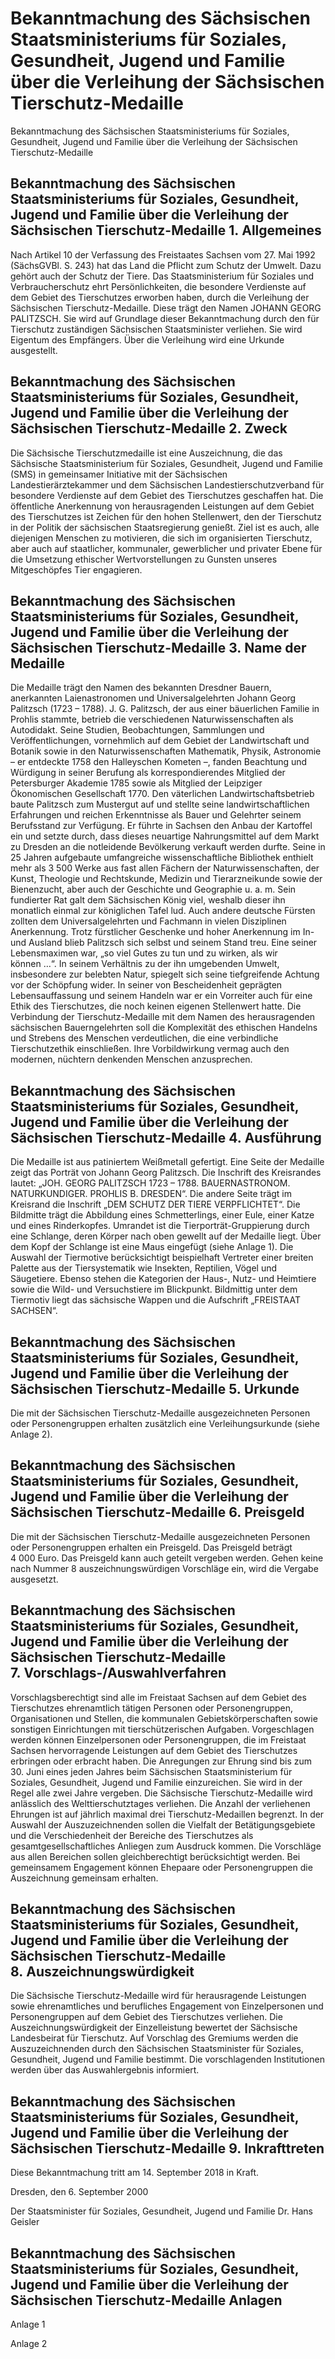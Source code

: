 # Bekanntmachung des Sächsischen Staatsministeriums für Soziales, Gesundheit, Jugend und Familie über die Verleihung der Sächsischen Tierschutz-Medaille

Bekanntmachung des Sächsischen Staatsministeriums für Soziales, Gesundheit, Jugend und Familie über die Verleihung der Sächsischen Tierschutz-Medaille

## Bekanntmachung des Sächsischen Staatsministeriums für Soziales, Gesundheit, Jugend und Familie über die Verleihung der Sächsischen Tierschutz-Medaille 1. Allgemeines

Nach Artikel 10 der Verfassung des Freistaates Sachsen vom 27. Mai 1992 (SächsGVBl. S. 243) hat das Land die Pflicht zum Schutz der Umwelt. Dazu gehört auch der Schutz der Tiere. Das Staatsministerium für Soziales und Verbraucherschutz ehrt Persönlichkeiten, die besondere Verdienste auf dem Gebiet des Tierschutzes erworben haben, durch die Verleihung der Sächsischen Tierschutz-Medaille. Diese trägt den Namen JOHANN GEORG PALITZSCH. Sie wird auf Grundlage dieser Bekanntmachung durch den für Tierschutz zuständigen
Sächsischen Staatsminister verliehen. Sie wird Eigentum des Empfängers. Über die Verleihung wird eine Urkunde ausgestellt.


## Bekanntmachung des Sächsischen Staatsministeriums für Soziales, Gesundheit, Jugend und Familie über die Verleihung der Sächsischen Tierschutz-Medaille 2. Zweck

Die Sächsische Tierschutzmedaille ist eine Auszeichnung, die das Sächsische Staatsministerium für Soziales, Gesundheit, Jugend und Familie (SMS) in gemeinsamer Initiative mit der Sächsischen Landestierärztekammer und dem Sächsischen Landestierschutzverband für besondere Verdienste auf dem Gebiet des Tierschutzes geschaffen hat. 
         Die öffentliche Anerkennung von herausragenden Leistungen auf dem Gebiet des Tierschutzes ist Zeichen für den hohen Stellenwert, den der Tierschutz in der Politik der sächsischen Staatsregierung genießt. Ziel ist es auch, alle diejenigen Menschen zu motivieren, die sich im organisierten Tierschutz, aber auch auf staatlicher, kommunaler, gewerblicher und privater Ebene für die Umsetzung ethischer Wertvorstellungen zu Gunsten unseres Mitgeschöpfes Tier engagieren.


## Bekanntmachung des Sächsischen Staatsministeriums für Soziales, Gesundheit, Jugend und Familie über die Verleihung der Sächsischen Tierschutz-Medaille 3. Name der Medaille

Die Medaille trägt den Namen des bekannten Dresdner Bauern, anerkannten Laienastronomen und Universalgelehrten Johann Georg Palitzsch (1723 – 1788). 
         J. G. Palitzsch, der aus einer bäuerlichen Familie in Prohlis stammte, betrieb die verschiedenen Naturwissenschaften als Autodidakt. Seine Studien, Beobachtungen, Sammlungen und Veröffentlichungen, vornehmlich auf dem Gebiet der Landwirtschaft und Botanik sowie in den Naturwissenschaften Mathematik, Physik, Astronomie – er entdeckte 1758 den Halleyschen Kometen –, fanden Beachtung und Würdigung in seiner Berufung als korrespondierendes Mitglied der Petersburger Akademie 1785 sowie als Mitglied der Leipziger Ökonomischen Gesellschaft 1770. 
         Den väterlichen Landwirtschaftsbetrieb baute Palitzsch zum Mustergut auf und stellte seine landwirtschaftlichen Erfahrungen und reichen Erkenntnisse als Bauer und Gelehrter seinem Berufsstand zur Verfügung. Er führte in Sachsen den Anbau der Kartoffel ein und setzte durch, dass dieses neuartige Nahrungsmittel auf dem Markt zu Dresden an die notleidende Bevölkerung verkauft werden durfte. 
         Seine in 25 Jahren aufgebaute umfangreiche wissenschaftliche Bibliothek enthielt mehr als 3 500 Werke aus fast allen Fächern der Naturwissenschaften, der Kunst, Theologie und Rechtskunde, Medizin und Tierarzneikunde sowie der Bienenzucht, aber auch der Geschichte und Geographie u. a. m. 
         Sein fundierter Rat galt dem Sächsischen König viel, weshalb dieser ihn monatlich einmal zur königlichen Tafel lud. Auch andere deutsche Fürsten zollten dem Universalgelehrten und Fachmann in vielen Disziplinen Anerkennung. Trotz fürstlicher Geschenke und hoher Anerkennung im In- und Ausland blieb Palitzsch sich selbst und seinem Stand treu. Eine seiner Lebensmaximen war, „so viel Gutes zu tun und zu wirken, als wir können …“. 
         In seinem Verhältnis zu der ihn umgebenden Umwelt, insbesondere zur belebten Natur, spiegelt sich seine tiefgreifende Achtung vor der Schöpfung wider. In seiner von Bescheidenheit geprägten Lebensauffassung und seinem Handeln war er ein Vorreiter auch für eine Ethik des Tierschutzes, die noch keinen eigenen Stellenwert hatte. 
         Die Verbindung der Tierschutz-Medaille mit dem Namen des herausragenden sächsischen Bauerngelehrten soll die Komplexität des ethischen Handelns und Strebens des Menschen verdeutlichen, die eine verbindliche Tierschutzethik einschließen. Ihre Vorbildwirkung vermag auch den modernen, nüchtern denkenden Menschen anzusprechen.


## Bekanntmachung des Sächsischen Staatsministeriums für Soziales, Gesundheit, Jugend und Familie über die Verleihung der Sächsischen Tierschutz-Medaille 4. Ausführung

Die Medaille ist aus patiniertem Weißmetall gefertigt. Eine Seite der Medaille zeigt das Porträt von Johann Georg Palitzsch. 
         Die Inschrift des Kreisrandes lautet: „JOH. GEORG PALITZSCH 1723 – 1788. BAUERNASTRONOM. NATURKUNDIGER. PROHLIS B. DRESDEN“. 
         Die andere Seite trägt im Kreisrand die Inschrift „DEM SCHUTZ DER TIERE VERPFLICHTET“. Die Bildmitte trägt die Abbildung eines Schmetterlings, einer Eule, einer Katze und eines Rinderkopfes. Umrandet ist die Tierporträt-Gruppierung durch eine Schlange, deren Körper nach oben gewellt auf der Medaille liegt. Über dem Kopf der Schlange ist eine Maus eingefügt (siehe Anlage 1). Die Auswahl der Tiermotive berücksichtigt beispielhaft Vertreter einer breiten Palette aus der Tiersystematik wie Insekten, Reptilien, Vögel und Säugetiere. Ebenso stehen die Kategorien der Haus-, Nutz- und Heimtiere sowie die Wild- und Versuchstiere im Blickpunkt. 
         Bildmittig unter dem Tiermotiv liegt das sächsische Wappen und die Aufschrift „FREISTAAT SACHSEN“.


## Bekanntmachung des Sächsischen Staatsministeriums für Soziales, Gesundheit, Jugend und Familie über die Verleihung der Sächsischen Tierschutz-Medaille 5. Urkunde

Die mit der Sächsischen Tierschutz-Medaille ausgezeichneten Personen oder Personengruppen erhalten zusätzlich eine Verleihungsurkunde (siehe Anlage 2).


## Bekanntmachung des Sächsischen Staatsministeriums für Soziales, Gesundheit, Jugend und Familie über die Verleihung der Sächsischen Tierschutz-Medaille 6. Preisgeld

Die mit der Sächsischen Tierschutz-Medaille ausgezeichneten Personen oder Personengruppen erhalten ein Preisgeld. Das Preisgeld beträgt 4 000 Euro. Das Preisgeld kann auch geteilt vergeben werden. Gehen keine nach Nummer 8 auszeichnungswürdigen Vorschläge ein, wird die Vergabe ausgesetzt.


## Bekanntmachung des Sächsischen Staatsministeriums für Soziales, Gesundheit, Jugend und Familie über die Verleihung der Sächsischen Tierschutz-Medaille 7. Vorschlags-/Auswahlverfahren

Vorschlagsberechtigt sind alle im Freistaat Sachsen auf dem Gebiet des Tierschutzes ehrenamtlich tätigen Personen oder Personengruppen, Organisationen und Stellen, die kommunalen Gebietskörperschaften sowie sonstigen Einrichtungen mit tierschützerischen Aufgaben.
Vorgeschlagen werden können Einzelpersonen oder Personengruppen, die im Freistaat Sachsen hervorragende Leistungen auf dem Gebiet des Tierschutzes erbringen oder erbracht haben.
         Die Anregungen zur Ehrung sind bis zum 30. Juni eines jeden Jahres beim Sächsischen Staatsministerium für Soziales, Gesundheit, Jugend und Familie einzureichen.
		Sie wird in der Regel alle zwei Jahre vergeben.
        Die Sächsische Tierschutz-Medaille wird anlässlich des Welttierschutztages verliehen.
		Die Anzahl der verliehenen Ehrungen ist auf jährlich maximal drei Tierschutz-Medaillen begrenzt.
		In der Auswahl der Auszuzeichnenden sollen die Vielfalt der Betätigungsgebiete und die Verschiedenheit der Bereiche des Tierschutzes als gesamtgesellschaftliches Anliegen zum Ausdruck kommen.
Die Vorschläge aus allen Bereichen sollen gleichberechtigt berücksichtigt werden.
Bei gemeinsamem Engagement können Ehepaare oder Personengruppen die Auszeichnung gemeinsam erhalten.


## Bekanntmachung des Sächsischen Staatsministeriums für Soziales, Gesundheit, Jugend und Familie über die Verleihung der Sächsischen Tierschutz-Medaille 8. Auszeichnungswürdigkeit

Die Sächsische Tierschutz-Medaille wird für herausragende Leistungen sowie ehrenamtliches und berufliches Engagement von Einzelpersonen und Personengruppen auf dem Gebiet des Tierschutzes verliehen.
         Die Auszeichnungswürdigkeit der Einzelleistung bewertet der Sächsische Landesbeirat für Tierschutz.
         Auf Vorschlag des Gremiums werden die Auszuzeichnenden durch den Sächsischen Staatsminister für Soziales, Gesundheit, Jugend und Familie bestimmt.
         Die vorschlagenden Institutionen werden über das Auswahlergebnis informiert.


## Bekanntmachung des Sächsischen Staatsministeriums für Soziales, Gesundheit, Jugend und Familie über die Verleihung der Sächsischen Tierschutz-Medaille 9. Inkrafttreten

Diese Bekanntmachung tritt am 14. September 2018 in Kraft.

Dresden, den 6. September 2000

Der Staatsminister für Soziales, 
           Gesundheit, Jugend und Familie 
           Dr. Hans Geisler


## Bekanntmachung des Sächsischen Staatsministeriums für Soziales, Gesundheit, Jugend und Familie über die Verleihung der Sächsischen Tierschutz-Medaille Anlagen

Anlage 1

Anlage 2

